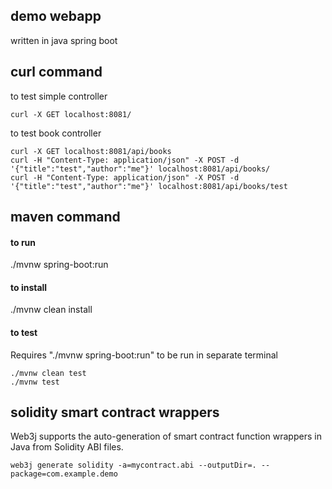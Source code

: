 ## demo webapp
written in java spring boot

## curl command
to test simple controller
```
curl -X GET localhost:8081/
```
to test book controller
```
curl -X GET localhost:8081/api/books
curl -H "Content-Type: application/json" -X POST -d '{"title":"test","author":"me"}' localhost:8081/api/books/
curl -H "Content-Type: application/json" -X POST -d '{"title":"test","author":"me"}' localhost:8081/api/books/test
```

## maven command
#### to run
./mvnw spring-boot:run
#### to install
./mvnw clean install
#### to test
Requires "./mvnw spring-boot:run" to be run in separate terminal
```
./mvnw clean test
./mvnw test
```

## solidity smart contract wrappers
Web3j supports the auto-generation of smart contract function wrappers in Java from Solidity ABI files.
```
web3j generate solidity -a=mycontract.abi --outputDir=. --package=com.example.demo
```
